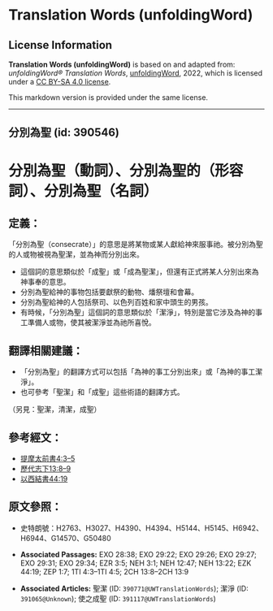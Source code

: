 # Translation Words (unfoldingWord)

## License Information

**Translation Words (unfoldingWord)** is based on and adapted from: _unfoldingWord® Translation Words_, [unfoldingWord](https://unfoldingword.org/utw), 2022, which is licensed under a [CC BY-SA 4.0 license](https://creativecommons.org/licenses/by-sa/4.0/legalcode.en).

This markdown version is provided under the same license.



--------------------------------

## 分別為聖 (id: 390546)

分別為聖（動詞）、分別為聖的（形容詞）、分別為聖（名詞）
============================

定義：
---

「分別為聖（consecrate）」的意思是將某物或某人獻給神來服事祂。被分別為聖的人或物被視為聖潔，並為神而分別出來。

* 這個詞的意思類似於「成聖」或「成為聖潔」，但還有正式將某人分別出來為神事奉的意思。
* 分別為聖給神的事物包括要獻祭的動物、燔祭壇和會幕。
* 分別為聖給神的人包括祭司、以色列百姓和家中頭生的男孩。
* 有時候，「分別為聖」這個詞的意思類似於「潔淨」，特別是當它涉及為神的事工準備人或物，使其被潔淨並為祂所喜悅。

翻譯相關建議：
-------

* 「分別為聖」的翻譯方式可以包括「為神的事工分別出來」或「為神的事工潔淨」。
* 也可參考「聖潔」和「成聖」這些術語的翻譯方式。

（另見：聖潔，清潔，成聖）

參考經文：
-----

* [提摩太前書4:3–5](https://ref.ly/1Tim4:3-1Tim4:5)
* [歷代志下13:8–9](https://ref.ly/2Chr13:8-2Chr13:9)
* [以西結書44:19](https://ref.ly/Ezek44:19)

原文參照：
-----

* 史特朗號：H2763、H3027、H4390、H4394、H5144、H5145、H6942、H6944、G14570、G50480

* **Associated Passages:** EXO 28:38; EXO 29:22; EXO 29:26; EXO 29:27; EXO 29:31; EXO 29:34; EZR 3:5; NEH 3:1; NEH 12:47; NEH 13:22; EZK 44:19; ZEP 1:7; 1TI 4:3–1TI 4:5; 2CH 13:8–2CH 13:9
* **Associated Articles:** 聖潔 (ID: `390771@UWTranslationWords`); 潔淨 (ID: `391065@Unknown`); 使之成聖 (ID: `391117@UWTranslationWords`)


